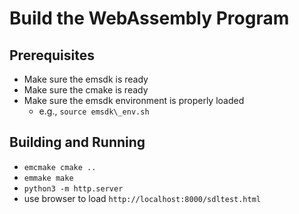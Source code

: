 # Build the WebAssembly Program

## Prerequisites

 *   Make sure the emsdk is ready
 *   Make sure the cmake is ready
 *   Make sure the emsdk environment is properly loaded
     * e.g., ``source emsdk\_env.sh``

## Building and Running

 *   ``emcmake cmake ..``
 *   ``emmake make``
 *   ``python3 -m http.server``
 *   use browser to load ``http://localhost:8000/sdltest.html``

